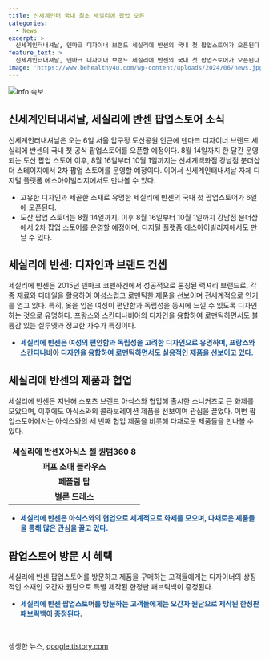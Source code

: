```yaml
---
title: 신세계인터 국내 최초 세실리에 팝업 오픈
categories:
  - News
excerpt: >
  신세계인터내셔날, 덴마크 디자이너 브랜드 세실리에 반센의 국내 첫 팝업스토어가 오픈된다. 도산 공원 인근 팝업스토어는 한 달간 운영되며, 이후 신세계백화점 강남점 분더샵에서 2차 팝업스토어를 운영할 예정이다. 세실리에 반센은 여성스러우면서 강하고 독립적인 디자인으로 전세계적으로 사랑 받고 있으며, 한정판 색상의 제품과 상징적인 오간자 원단으로 제작된 한정판 패브릭백도 선보인다.
feature_text: >
  신세계인터내셔날, 덴마크 디자이너 브랜드 세실리에 반센의 국내 첫 팝업스토어가 오픈된다. 도산 공원 인근 팝업스토어는 한 달간 운영되며, 이후 신세계백화점 강남점 분더샵에서 2차 팝업스토어를 운영할 예정이다. 세실리에 반센은 여성스러우면서 강하고 독립적인 디자인으로 전세계적으로 사랑 받고 있으며, 한정판 색상의 제품과 상징적인 오간자 원단으로 제작된 한정판 패브릭백도 선보인다.
image: 'https://www.behealthy4u.com/wp-content/uploads/2024/06/news.jpg'
---
```


<p><img src="https://www.behealthy4u.com/wp-content/uploads/2024/06/news.jpg" alt="info 속보" /></p>

<h2 data-ke-size="size26">신세계인터내셔날, 세실리에 반센 팝업스토어 소식</h2>

<p data-ke-size="size16">신세계인터내셔날은 오는 6일 서울 압구정 도산공원 인근에 덴마크 디자이너 브랜드 세실리에 반센의 국내 첫 공식 팝업스토어를 오픈할 예정이다. 8월 14일까지 한 달간 운영되는 도산 팝업 스토어 이후, 8월 16일부터 10월 1일까지는 신세계백화점 강남점 분더샵 더 스테이지에서 2차 팝업 스토어를 운영할 예정이다. 이어서 신세계인터내셔날 자체 디지털 플랫폼 에스아이빌리지에서도 만나볼 수 있다.</p>

<ul>
  <li>고유한 디자인과 세골한 소재로 유명한 세실리에 반센의 국내 첫 팝업스토어가 6일에 오픈된다.</li>
  <li>도산 팝업 스토어는 8월 14일까지, 이후 8월 16일부터 10월 1일까지 강남점 분더샵에서 2차 팝업 스토어를 운영할 예정이며, 디지털 플랫폼 에스아이빌리지에서도 만날 수 있다.</li>
</ul>

<h2 data-ke-size="size26">세실리에 반센: 디자인과 브랜드 컨셉</h2>

<p data-ke-size="size16">세실리에 반센은 2015년 덴마크 코펜하겐에서 성공적으로 론칭된 럭셔리 브랜드로, 각종 재료와 디테일을 활용하여 여성스럽고 로맨틱한 제품을 선보이며 전세계적으로 인기를 얻고 있다. 특히, 옷을 입은 여성이 편안함과 독립성을 동시에 느낄 수 있도록 디자인하는 것으로 유명하다. 프랑스와 스칸디나비아의 디자인을 융합하여 로맨틱하면서도 볼륨감 있는 실루엣과 정교한 자수가 특징이다.</p>

<ul>
  <li><b><span style="color: #1a5490;">세실리에 반센은 여성의 편안함과 독립성을 고려한 디자인으로 유명하며, 프랑스와 스칸디나비아 디자인을 융합하여 로맨틱하면서도 실용적인 제품을 선보이고 있다.</span></b></li>
</ul>

<h2 data-ke-size="size26">세실리에 반센의 제품과 협업</h2>

<p data-ke-size="size16">세실리에 반센은 지난해 스포츠 브랜드 아식스와 협업해 출시한 스니커즈로 큰 화제를 모았으며, 이후에도 아식스와의 콜라보레이션 제품을 선보이며 관심을 끌었다. 이번 팝업스토어에서는 아식스와의 세 번째 협업 제품을 비롯해 다채로운 제품들을 만나볼 수 있다.</p>

<table>
  <tr>
    <td style="text-align: center; height: 17px;"><b>세실리에 반센X아식스 젤 퀀텀360 8</b></td>
  </tr>
  <tr>
    <td style="text-align: center; height: 17px;"><b>퍼프 소매 블라우스</b></td>
  </tr>
  <tr>
    <td style="text-align: center; height: 17px;"><b>페플럼 탑</b></td>
  </tr>
  <tr>
    <td style="text-align: center; height: 17px;"><b>벌룬 드레스</b></td>
  </tr>
</table>

<ul>
  <li><b><span style="color: #1a5490;">세실리에 반센은 아식스와의 협업으로 세계적으로 화제를 모으며, 다채로운 제품들을 통해 많은 관심을 끌고 있다.</span></b></li>
</ul>

<h2 data-ke-size="size26">팝업스토어 방문 시 혜택</h2>

<p data-ke-size="size16">세실리에 반센 팝업스토어를 방문하고 제품을 구매하는 고객들에게는 디자이너의 상징적인 소재인 오간자 원단으로 특별 제작된 한정판 패브릭백이 증정된다.</p>

<ul>
  <li><b><span style="color: #1a5490;">세실리에 반센 팝업스토어를 방문하는 고객들에게는 오간자 원단으로 제작된 한정판 패브릭백이 증정된다.</span></b></li>
</ul>

<p data-ke-size="size16">&nbsp;</p>
생생한 뉴스, <a href="https://qoogle.tistory.com" rel="dofollow">qoogle.tistory.com</a>


